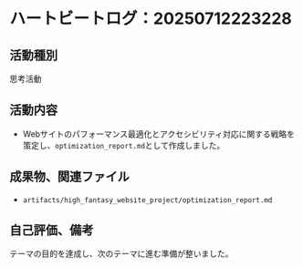 # ハートビートログ：20250712223228

## 活動種別
思考活動

## 活動内容
*   Webサイトのパフォーマンス最適化とアクセシビリティ対応に関する戦略を策定し、`optimization_report.md`として作成しました。

## 成果物、関連ファイル
*   `artifacts/high_fantasy_website_project/optimization_report.md`

## 自己評価、備考
テーマの目的を達成し、次のテーマに進む準備が整いました。
